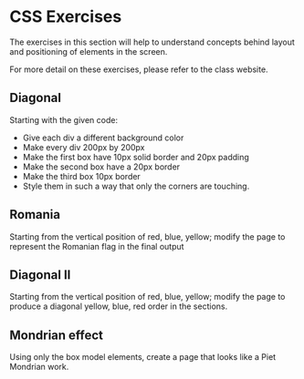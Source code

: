 # CSS Exercises

The exercises in this section will help to understand concepts behind layout and positioning of elements in the screen.

For more detail on these exercises, please refer to the class website.
 
## Diagonal

Starting with the given code:

- Give each div a different background color
- Make every div 200px by 200px
- Make the first box have 10px solid border and 20px padding
- Make the second box have a 20px border
- Make the third box 10px border
- Style them in such a way that only the corners are touching.

## Romania

Starting from the vertical position of red, blue, yellow; modify the page to represent the Romanian flag in the final output

## Diagonal II

Starting from the vertical position of red, blue, yellow; modify the page to produce a diagonal yellow, blue, red order in the sections.

## Mondrian effect

Using only the box model elements, create a page that looks like a Piet Mondrian work.
